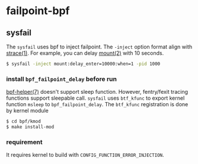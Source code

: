 # failpoint-bpf

## sysfail

The `sysfail` uses bpf to inject failpoint. The `-inject` option format align
with [strace(1)][1]. For example, you can delay [mount(2)][2] with 10 seconds.

```bash
$ sysfail -inject mount:delay_enter=10000:when=1 -pid 1000
```

### install `bpf_failpoint_delay` before run

[bpf-helper(7)][3] doesn't support sleep function. However, fentry/fexit tracing
functions support sleepable call. `sysfail` uses `btf_kfunc` to export kernel
function `msleep` to `bpf_failpoint_delay`. The `btf_kfunc` registration is
done by kernel module

```bash
$ cd bpf/kmod
$ make install-mod
```

### requirement

It requires kernel to build with `CONFIG_FUNCTION_ERROR_INJECTION`.

[1]: <https://man7.org/linux/man-pages/man1/strace.1.html>
[2]: <https://man7.org/linux/man-pages/man2/mount.2.html>
[3]: <https://man7.org/linux/man-pages/man7/bpf-helpers.7.html>
